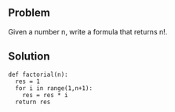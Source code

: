 ## Problem
Given a number n, write a formula that returns n!.

## Solution

    def factorial(n):
      res = 1
      for i in range(1,n+1):
        res = res * i
      return res
